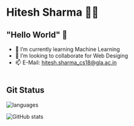 # Hitesh Sharma 👨‍💻
## "Hello World" 👋

<!--
**0124hitesh/0124hitesh** is a ✨ _special_ ✨ repository because its `README.md` (this file) appears on your GitHub profile.

Here are some ideas to get you started:

- 🔭 I’m currently working on ...
- 🌱 I’m currently learning Machine Learning
- 👯 I’m looking to collaborate on Web Desiging
- 🤔 I’m looking for help with ...
- 💬 Ask me about ...
- 📫 How to reach me: hitesh.sharma_cs18@gla.ac.in
- 😄 Pronouns: ...
- ⚡ Fun fact: ...
-->

- 🌱 I’m currently learning Machine Learning
- 👯 I’m looking to collaborate for Web Desiging
- 📫 E-Mail: hitesh.sharma_cs18@gla.ac.in
<br/><br/>
<!--![Top Langs](https://github-readme-stats.vercel.app/api/top-langs/?username=0124hitesh&theme=tokyonight)<br/>-->
## Git Status

![languages](https://github-readme-stats-eight-theta.vercel.app/api/top-langs/?username=0124hitesh&layout=compact&hide=css,issues&theme=tokyonight)

<!--![Streak](https://github-readme-streak-stats.herokuapp.com/?user=0124hitesh&show_icons=true&theme=tokyonight)<br/>-->
![GitHub stats](https://github-readme-stats.vercel.app/api?username=0124hitesh&count_private=true&theme=tokyonight)<br/>


